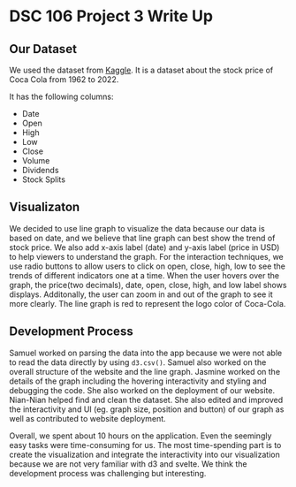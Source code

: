 # DSC 106 Project 3 Write Up

## Our Dataset

We used the dataset from [Kaggle](https://www.kaggle.com/datasets/kalilurrahman/coca-cola-stock-live-and-updated?select=Coca-Cola_stock). It is a dataset about the stock price of Coca Cola from 1962 to 2022.

It has the following columns:

- Date
- Open
- High
- Low
- Close
- Volume
- Dividends
- Stock Splits

## Visualizaton

We decided to use line graph to visualize the data because our data is based on date, and we believe that line graph can best show the trend of stock price. We also add x-axis label (date) and y-axis label (price in USD) to help viewers to understand the graph. For the interaction techniques, we use radio buttons to allow users to click on open, close, high, low to see the trends of different indicators one at a time. When the user hovers over the graph, the price(two decimals), date,  open, close, high, and low label shows displays. Additonally, the user can zoom in and out of the graph to see it more clearly. The line graph is red to represent the logo color of Coca-Cola. 

## Development Process

Samuel worked on parsing the data into the app because we were not able to read the data directly by using `d3.csv()`. Samuel also worked on the overall structure of the website and the line graph. Jasmine worked on the details of the graph including the hovering interactivity and styling and debugging the code. She also worked on the deployment of our website. Nian-Nian helped find and clean the dataset. She also edited and improved the interactivity and UI (eg. graph size, position and button) of our graph as well as contributed to website deployment.

Overall, we spent about 10 hours on the application. Even the seemingly easy tasks were time-consuming for us. The most time-spending part is to create the visualization and integrate the interactivity into our visualization because we are not very familiar with d3 and svelte. We think the development process was challenging but interesting.
